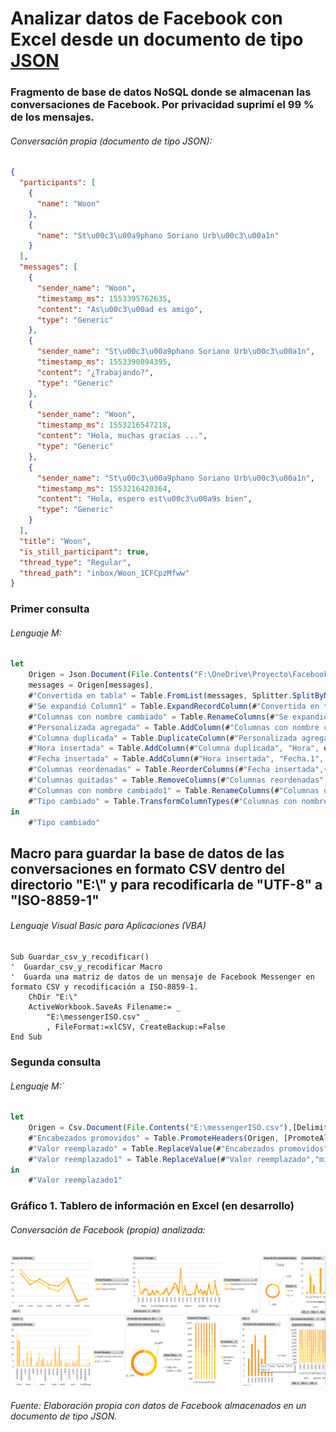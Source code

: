 # Analizar datos de Facebook con Excel desde un documento de tipo [JSON](https://developer.mozilla.org/es/docs/Learn/JavaScript/Objects/JSON)

### Fragmento de base de datos NoSQL donde se almacenan las conversaciones de Facebook. Por privacidad suprimí el 99 % de los mensajes.
###### Conversación propia (documento de tipo JSON):
```json
{
  "participants": [
    {
      "name": "Woon"
    },
    {
      "name": "St\u00c3\u00a9phano Soriano Urb\u00c3\u00a1n"
    }
  ],
  "messages": [
    {
      "sender_name": "Woon",
      "timestamp_ms": 1553395762635,
      "content": "As\u00c3\u00ad es amigo",
      "type": "Generic"
    },
    {
      "sender_name": "St\u00c3\u00a9phano Soriano Urb\u00c3\u00a1n",
      "timestamp_ms": 1553390894395,
      "content": "¿Trabajando?",
      "type": "Generic"
    },
    {
      "sender_name": "Woon",
      "timestamp_ms": 1553216547218,
      "content": "Hola, muchas gracias ...",
      "type": "Generic"
    },
    {
      "sender_name": "St\u00c3\u00a9phano Soriano Urb\u00c3\u00a1n",
      "timestamp_ms": 1553216420364,
      "content": "Hola, espero est\u00c3\u00a9s bien",
      "type": "Generic"
    }
  ],
  "title": "Woon",
  "is_still_participant": true,
  "thread_type": "Regular",
  "thread_path": "inbox/Woon_1CFCpzMfww"
}
```
### Primer consulta 
###### Lenguaje M:
```js
let
    Origen = Json.Document(File.Contents("F:\OneDrive\Proyecto\FacebookProject\Query\LectureJSON\message_1.json")),
    messages = Origen[messages],
    #"Convertida en tabla" = Table.FromList(messages, Splitter.SplitByNothing(), null, null, ExtraValues.Error),
    #"Se expandió Column1" = Table.ExpandRecordColumn(#"Convertida en tabla", "Column1", {"sender_name", "timestamp_ms", "content"}, {"Column1.sender_name", "Column1.timestamp_ms", "Column1.content"}),
    #"Columnas con nombre cambiado" = Table.RenameColumns(#"Se expandió Column1",{{"Column1.sender_name", "Emisor/Receptor"}, {"Column1.timestamp_ms", "Fecha"}, {"Column1.content", "Mensaje"}}),
    #"Personalizada agregada" = Table.AddColumn(#"Columnas con nombre cambiado", "Tiempo", each #datetime(1970, 1, 1, 0, 0, 0 ) + #duration(0, -6, 0, [Fecha]/1000)),
    #"Columna duplicada" = Table.DuplicateColumn(#"Personalizada agregada", "Tiempo", "Tiempo - Copia"),
    #"Hora insertada" = Table.AddColumn(#"Columna duplicada", "Hora", each DateTime.Time([#"Tiempo - Copia"]), type time),
    #"Fecha insertada" = Table.AddColumn(#"Hora insertada", "Fecha.1", each DateTime.Date([#"Tiempo - Copia"]), type date),
    #"Columnas reordenadas" = Table.ReorderColumns(#"Fecha insertada",{"Emisor/Receptor", "Fecha", "Mensaje", "Tiempo", "Tiempo - Copia", "Fecha.1", "Hora"}),
    #"Columnas quitadas" = Table.RemoveColumns(#"Columnas reordenadas",{"Fecha", "Tiempo", "Tiempo - Copia"}),
    #"Columnas con nombre cambiado1" = Table.RenameColumns(#"Columnas quitadas",{{"Fecha.1", "Fecha"}}),
    #"Tipo cambiado" = Table.TransformColumnTypes(#"Columnas con nombre cambiado1",{{"Fecha", Int64.Type}})
in
    #"Tipo cambiado"
```
## Macro para guardar la base de datos de las conversaciones en formato CSV dentro del directorio "E:\\" y para recodificarla de "UTF-8" a "ISO-8859-1"
###### Lenguaje Visual Basic para Aplicaciones (VBA)
```vbnet
Sub Guardar_csv_y_recodificar()
'  Guardar_csv_y_recodificar Macro
'  Guarda una matriz de datos de un mensaje de Facebook Messenger en formato CSV y recodificación a ISO-8859-1.
    ChDir "E:\"
    ActiveWorkbook.SaveAs Filename:= _
        "E:\messengerISO.csv" _
        , FileFormat:=xlCSV, CreateBackup:=False   
End Sub
```
### Segunda consulta 
###### Lenguaje M:`

```javascript
let
    Origen = Csv.Document(File.Contents("E:\messengerISO.csv"),[Delimiter=",", Columns=4, Encoding=65001, QuoteStyle=QuoteStyle.Csv]),
    #"Encabezados promovidos" = Table.PromoteHeaders(Origen, [PromoteAllScalars=true]),
    #"Valor reemplazado" = Table.ReplaceValue(#"Encabezados promovidos","s�bado","sábado",Replacer.ReplaceText,{"Fecha"}),
    #"Valor reemplazado1" = Table.ReplaceValue(#"Valor reemplazado","mi�rcoles","miércoles",Replacer.ReplaceText,{"Fecha"})
in
    #"Valor reemplazado1"
```


### Gráfico 1. Tablero de información en Excel (en desarrollo)
###### Conversación de Facebook (propia) analizada:
<img src="https://github.com/StefanoSoriano/Analizar-datos-de-Facebook-con-Excel-en-lenguaje-M/blob/master/Facebook%20conversations.png?raw=true"/>

###### Fuente: Elaboración propia con datos de Facebook almacenados en un documento de tipo JSON.

